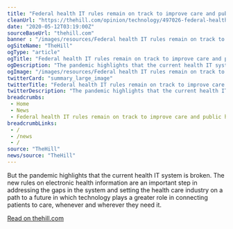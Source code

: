 ```yaml
--- 
title: "Federal health IT rules remain on track to improve care and public health"
cleanUrl: "https://thehill.com/opinion/technology/497026-federal-health-it-rules-remain-on-track-to-improve-care-and-public-health"
date: "2020-05-12T03:19:00Z"
sourceBaseUrl: "thehill.com"
banner : "/images/resources/Federal health IT rules remain on track to improve care and public health.jpg"
ogSiteName: "TheHill"
ogType: "article"
ogTitle: "Federal health IT rules remain on track to improve care and public health"
ogDescription: "The pandemic highlights that the current health IT system is broken"
ogImage: "/images/resources/Federal health IT rules remain on track to improve care and public health.jpg"
twitterCard: "summary_large_image"
twitterTitle: "Federal health IT rules remain on track to improve care and public"
twitterDescription: "The pandemic highlights that the current health IT system is broken"
breadcrumbs:
 - Home
 - News
 - Federal health IT rules remain on track to improve care and public health
breadcrumbLinks:
 - / 
 - /news
 - / 
source: "TheHill"
news/source: "TheHill"
---
```

But the pandemic highlights that the current health IT system is broken. The new rules on electronic health information are an important step in addressing the gaps in the system and setting the health care industry on a path to a future in which technology plays a greater role in connecting patients to care, whenever and wherever they need it.  
  
[Read on thehill.com](https://thehill.com/opinion/technology/497026-federal-health-it-rules-remain-on-track-to-improve-care-and-public-health)
